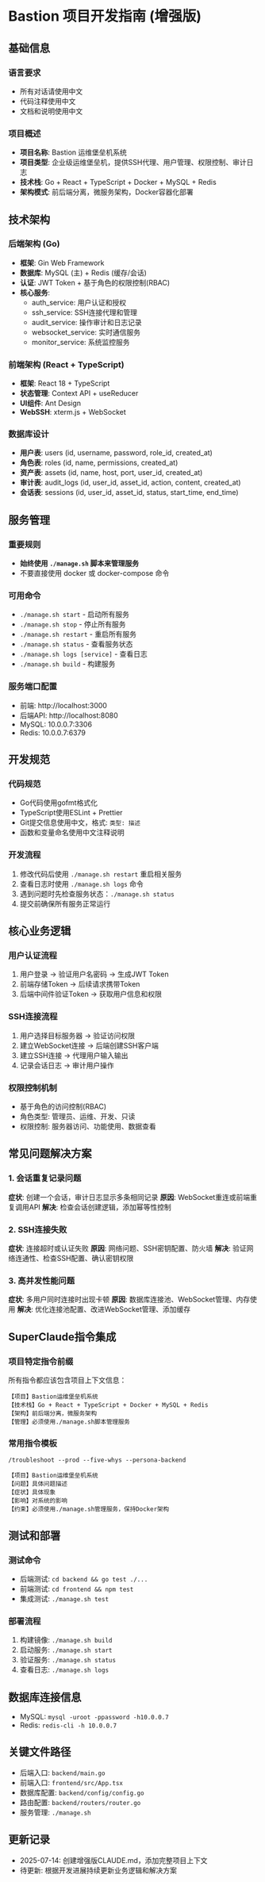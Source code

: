 # Bastion 项目开发指南 (增强版)

## 基础信息

### 语言要求
- 所有对话请使用中文
- 代码注释使用中文
- 文档和说明使用中文

### 项目概述
- **项目名称**: Bastion 运维堡垒机系统
- **项目类型**: 企业级运维堡垒机，提供SSH代理、用户管理、权限控制、审计日志
- **技术栈**: Go + React + TypeScript + Docker + MySQL + Redis
- **架构模式**: 前后端分离，微服务架构，Docker容器化部署

## 技术架构

### 后端架构 (Go)
- **框架**: Gin Web Framework
- **数据库**: MySQL (主) + Redis (缓存/会话)
- **认证**: JWT Token + 基于角色的权限控制(RBAC)
- **核心服务**:
  - auth_service: 用户认证和授权
  - ssh_service: SSH连接代理和管理
  - audit_service: 操作审计和日志记录
  - websocket_service: 实时通信服务
  - monitor_service: 系统监控服务

### 前端架构 (React + TypeScript)
- **框架**: React 18 + TypeScript
- **状态管理**: Context API + useReducer
- **UI组件**: Ant Design
- **WebSSH**: xterm.js + WebSocket

### 数据库设计
- **用户表**: users (id, username, password, role_id, created_at)
- **角色表**: roles (id, name, permissions, created_at)
- **资产表**: assets (id, name, host, port, user_id, created_at)
- **审计表**: audit_logs (id, user_id, asset_id, action, content, created_at)
- **会话表**: sessions (id, user_id, asset_id, status, start_time, end_time)

## 服务管理

### 重要规则
- **始终使用 `./manage.sh` 脚本来管理服务**
- 不要直接使用 docker 或 docker-compose 命令

### 可用命令
- `./manage.sh start` - 启动所有服务
- `./manage.sh stop` - 停止所有服务
- `./manage.sh restart` - 重启所有服务
- `./manage.sh status` - 查看服务状态
- `./manage.sh logs [service]` - 查看日志
- `./manage.sh build` - 构建服务

### 服务端口配置
- 前端: http://localhost:3000
- 后端API: http://localhost:8080
- MySQL: 10.0.0.7:3306
- Redis: 10.0.0.7:6379

## 开发规范

### 代码规范
- Go代码使用gofmt格式化
- TypeScript使用ESLint + Prettier
- Git提交信息使用中文，格式: `类型: 描述`
- 函数和变量命名使用中文注释说明

### 开发流程
1. 修改代码后使用 `./manage.sh restart` 重启相关服务
2. 查看日志时使用 `./manage.sh logs` 命令
3. 遇到问题时先检查服务状态：`./manage.sh status`
4. 提交前确保所有服务正常运行

## 核心业务逻辑

### 用户认证流程
1. 用户登录 → 验证用户名密码 → 生成JWT Token
2. 前端存储Token → 后续请求携带Token
3. 后端中间件验证Token → 获取用户信息和权限

### SSH连接流程
1. 用户选择目标服务器 → 验证访问权限
2. 建立WebSocket连接 → 后端创建SSH客户端
3. 建立SSH连接 → 代理用户输入输出
4. 记录会话日志 → 审计用户操作

### 权限控制机制
- 基于角色的访问控制(RBAC)
- 角色类型: 管理员、运维、开发、只读
- 权限控制: 服务器访问、功能使用、数据查看

## 常见问题解决方案

### 1. 会话重复记录问题
**症状**: 创建一个会话，审计日志显示多条相同记录
**原因**: WebSocket重连或前端重复调用API
**解决**: 检查会话创建逻辑，添加幂等性控制

### 2. SSH连接失败
**症状**: 连接超时或认证失败
**原因**: 网络问题、SSH密钥配置、防火墙
**解决**: 验证网络连通性、检查SSH配置、确认密钥权限

### 3. 高并发性能问题
**症状**: 多用户同时连接时出现卡顿
**原因**: 数据库连接池、WebSocket管理、内存使用
**解决**: 优化连接池配置、改进WebSocket管理、添加缓存

## SuperClaude指令集成

### 项目特定指令前缀
所有指令都应该包含项目上下文信息：
```
【项目】Bastion运维堡垒机系统
【技术栈】Go + React + TypeScript + Docker + MySQL + Redis
【架构】前后端分离，微服务架构
【管理】必须使用./manage.sh脚本管理服务
```

### 常用指令模板
```
/troubleshoot --prod --five-whys --persona-backend

【项目】Bastion运维堡垒机系统
【问题】具体问题描述
【症状】具体现象
【影响】对系统的影响
【约束】必须使用./manage.sh管理服务，保持Docker架构
```

## 测试和部署

### 测试命令
- 后端测试: `cd backend && go test ./...`
- 前端测试: `cd frontend && npm test`
- 集成测试: `./manage.sh test`

### 部署流程
1. 构建镜像: `./manage.sh build`
2. 启动服务: `./manage.sh start`
3. 验证服务: `./manage.sh status`
4. 查看日志: `./manage.sh logs`

## 数据库连接信息
- MySQL: `mysql -uroot -ppassword -h10.0.0.7`
- Redis: `redis-cli -h 10.0.0.7`

## 关键文件路径
- 后端入口: `backend/main.go`
- 前端入口: `frontend/src/App.tsx`
- 数据库配置: `backend/config/config.go`
- 路由配置: `backend/routers/router.go`
- 服务管理: `./manage.sh`

## 更新记录
- 2025-07-14: 创建增强版CLAUDE.md，添加完整项目上下文
- 待更新: 根据开发进展持续更新业务逻辑和解决方案